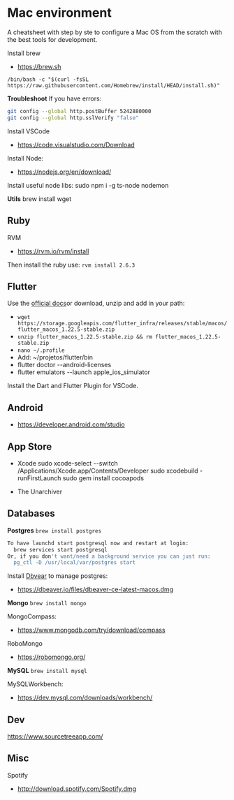 # Mac environment

A cheatsheet with step by ste to configure a Mac OS from the scratch with the best tools for development.

Install brew
* https://brew.sh

`/bin/bash -c "$(curl -fsSL https://raw.githubusercontent.com/Homebrew/install/HEAD/install.sh)"`

**Troubleshoot**
If you have errors:
```sh
git config --global http.postBuffer 5242880000
git config --global http.sslVerify "false" 
```

Install VSCode
* https://code.visualstudio.com/Download

Install Node:
* https://nodejs.org/en/download/

Install useful node libs:
sudo npm i -g ts-node nodemon

**Utils**
brew install wget

## Ruby

RVM
* https://rvm.io/rvm/install

Then install the ruby use: 
`rvm install 2.6.3`

## Flutter

Use the [official docs](https://flutter.dev/docs/get-started/install/macos)or download, unzip and add in your path:
* `wget https://storage.googleapis.com/flutter_infra/releases/stable/macos/flutter_macos_1.22.5-stable.zip`
* `unzip flutter_macos_1.22.5-stable.zip && rm flutter_macos_1.22.5-stable.zip`
* `nano ~/.profile`
* Add: ~/projetos/flutter/bin
* flutter doctor --android-licenses
* flutter emulators --launch apple_ios_simulator


Install the Dart and Flutter Plugin for VSCode.

## Android

* https://developer.android.com/studio

## App Store

* Xcode
sudo xcode-select --switch /Applications/Xcode.app/Contents/Developer
sudo xcodebuild -runFirstLaunch
sudo gem install cocoapods



* The Unarchiver


## Databases

**Postgres**
`brew install postgres`

```sh
To have launchd start postgresql now and restart at login:
  brew services start postgresql
Or, if you don't want/need a background service you can just run:
  pg_ctl -D /usr/local/var/postgres start
```

Install [Dbvear](https://dbeaver.io/download/) to manage postgres:
* https://dbeaver.io/files/dbeaver-ce-latest-macos.dmg


**Mongo**
`brew install mongo`

MongoCompass:
* https://www.mongodb.com/try/download/compass

RoboMongo
* https://robomongo.org/

**MySQL**
`brew install mysql`

MySQLWorkbench:
* https://dev.mysql.com/downloads/workbench/


## Dev

https://www.sourcetreeapp.com/


## Misc

Spotify
* http://download.spotify.com/Spotify.dmg






